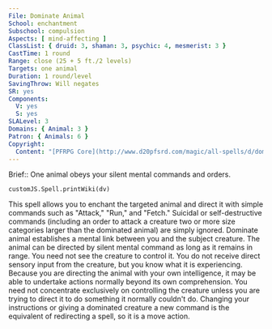 ```yaml
---
File: Dominate Animal
School: enchantment
Subschool: compulsion
Aspects: [ mind-affecting ]
ClassList: { druid: 3, shaman: 3, psychic: 4, mesmerist: 3 }
CastTime: 1 round
Range: close (25 + 5 ft./2 levels)
Targets: one animal
Duration: 1 round/level
SavingThrow: Will negates
SR: yes
Components:
  V: yes
  S: yes
SLALevel: 3
Domains: { Animal: 3 }
Patron: { Animals: 6 }
Copyright:
  Content: "[PFRPG Core](http://www.d20pfsrd.com/magic/all-spells/d/dominate-animal)"
---
```

Brief:: One animal obeys your silent mental commands and orders.

```dataviewjs
customJS.Spell.printWiki(dv)
```

This spell allows you to enchant the targeted animal and direct it with simple commands such as "Attack," "Run," and "Fetch." Suicidal or self-destructive commands (including an order to attack a creature two or more size categories larger than the dominated animal) are simply ignored. Dominate animal establishes a mental link between you and the subject creature. The animal can be directed by silent mental command as long as it remains in range. You need not see the creature to control it. You do not receive direct sensory input from the creature, but you know what it is experiencing. Because you are directing the animal with your own intelligence, it may be able to undertake actions normally beyond its own comprehension. You need not concentrate exclusively on controlling the creature unless you are trying to direct it to do something it normally couldn't do. Changing your instructions or giving a dominated creature a new command is the equivalent of redirecting a spell, so it is a move action.
